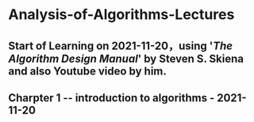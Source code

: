 # Analysis-of-Algorithms-Lectures

## Start of Learning on 2021-11-20，using '*The Algorithm Design Manual*' by Steven S. Skiena and also Youtube video by him.

## Charpter 1 -- introduction to algorithms - 2021-11-20

